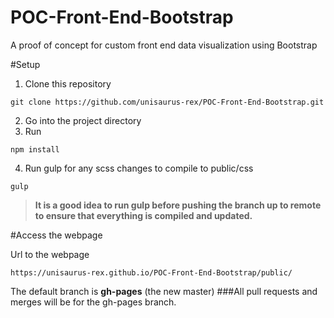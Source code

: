 # POC-Front-End-Bootstrap
A proof of concept for custom front end data visualization using Bootstrap

#Setup
1. Clone this repository 
  ```
git clone https://github.com/unisaurus-rex/POC-Front-End-Bootstrap.git
```
2. Go into the project directory
3. Run
  ```
npm install
```
4. Run gulp for any scss changes to compile to public/css
  ```
gulp
```

>__It is a good idea to run gulp before pushing the branch up to remote to ensure that everything is compiled and updated.__

#Access the webpage

Url to the webpage
```
https://unisaurus-rex.github.io/POC-Front-End-Bootstrap/public/
```

The default branch is __gh-pages__ (the new master)
###All pull requests and merges will be for the gh-pages branch.

